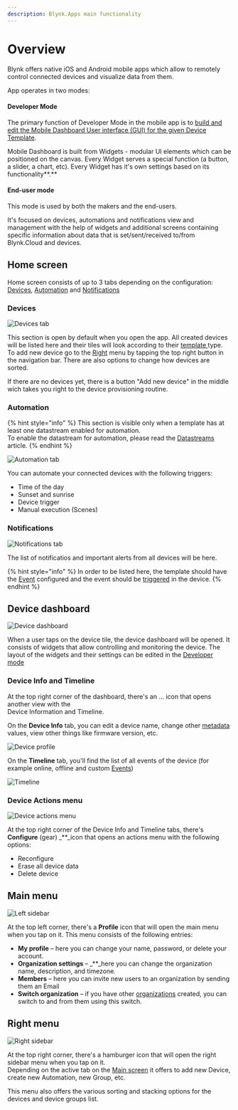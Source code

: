 ```yaml
---
description: Blynk.Apps main functionality
---
```


# Overview

Blynk offers native iOS and Android mobile apps which allow to remotely control connected devices and visualize data from them.

App operates in two modes:

#### **Developer Mode**

The primary function of Developer Mode in the mobile app is to [build and edit the Mobile Dashboard User interface \(GUI\) for the given Device Template](constructor.md).

Mobile Dashboard is built from Widgets - modular UI elements which can be positioned on the canvas. Every Widget serves a special function \(a button, a slider, a chart, etc\). Every Widget has it's own settings based on its functionality**.**

#### **End-user mode**

This mode is used by both the makers and the end-users.

It's focused on devices, automations and notifications view and management with the help of widgets and additional screens containing specific information about data that is set/sent/received to/from Blynk.Cloud and devices.

## Home screen

Home screen consists of up to 3 tabs depending on the configuration: [Devices](overview.md#devices), [Automation](overview.md#automation) and [Notifications](overview.md#notifications)

### **Devices**

![Devices tab](https://user-images.githubusercontent.com/72790181/119994901-b923c300-bfd5-11eb-9475-a0d1826a875b.png)

This section is open by default when you open the app. All created devices will be listed here and their tiles will look according to their [template ](../blynk.console/products/)type. To add new device go to the [Right](overview.md#right-menu) menu by tapping the top right button in the navigation bar. There are also options to change how devices are sorted.

If there are no devices yet, there is a button "Add new device" in the middle wich takes you right to the device provisioning routine.

### **Automation**

{% hint style="info" %}
This section is visible only when a template has at least one datastream enabled for automation.  
To enable the datastream for automation, please read the [Datastreams](../blynk.console/products/datastreams/datastreams-common-settings/) article.
{% endhint %}

![Automation tab](https://user-images.githubusercontent.com/72790181/119659015-711a6a00-be36-11eb-982f-f4d3ab66a0c3.png)

You can automate your connected devices with the following triggers:

* Time of the day
* Sunset and sunrise
* Device trigger
* Manual execution \(Scenes\)

### **Notifications**

![Notifications tab](https://user-images.githubusercontent.com/72790181/119659055-7a0b3b80-be36-11eb-8eeb-8eaf4f27957a.png)

The list of notificatios and important alerts from all devices will be here.

{% hint style="info" %}
In order to be listed here, the template should have the [Event](../blynk.console/products/events/) configured and the event should be [triggered](../blynk.console/products/events/custom-events/events--how-to-log-events.md) in the device.
{% endhint %}

## Device dashboard

![Device dashboard](https://user-images.githubusercontent.com/72790181/119659080-7f688600-be36-11eb-8cb0-63d378339091.png)

When a user taps on the device tile, the device dashboard will be opened. It consists of widgets that allow controlling and monitoring the device. The layout of the widgets and their settings can be edited in the [Developer mode](../getting-started/developer-mode.md)

### **Device Info and Timeline**

At the top right corner of the dashboard, there's an ... icon that opens another view with the  
Device Information and Timeline.

On the **Device Info** tab, you can edit a device name, change other [metadata](../blynk.console/devices/device-profile/metadata.md) values, view other things like firmware version, etc.

![Device profile](https://user-images.githubusercontent.com/72790181/119659123-898a8480-be36-11eb-9088-46e48b4c0015.png)

On the **Timeline** tab, you'll find the list of all events of the device \(for example online, offline and custom [Events](../blynk.console/products/events/)\)

![Timeline](https://user-images.githubusercontent.com/72790181/119659291-b048bb00-be36-11eb-8d83-762314da9862.png)

### **Device Actions menu**

![Device actions menu](https://user-images.githubusercontent.com/72790181/119659307-b50d6f00-be36-11eb-86fb-69df17cef2bc.png)

At the top right corner of the Device Info and Timeline tabs, there's **Configure** \(gear\) \_\*\*\_icon that opens an actions menu with the following options:

* Reconfigure
* Erase all device data
* Delete device

## Main menu

![Left sidebar](https://user-images.githubusercontent.com/72790181/119659337-bc347d00-be36-11eb-82a1-19c3d94d2787.png)

At the top left corner, there's a **Profile** icon that will open the main menu when you tap on it. This menu consists of the following entries:

* **My profile** – here you can change your name, password, or delete your account.
* **Organization settings** – \_\*\*\_here you can change the organization name, description, and timezone.
* **Members** – here you can invite new users to an organization by sending them an Email
* **Switch organization** – if you have other [organizations](../blynk.console/organizations.md) created, you can switch to and from them using this switch.

## **Right menu**

![Right sidebar](https://user-images.githubusercontent.com/72790181/119659382-c5bde500-be36-11eb-89da-c0e8c774600a.png)

At the top right corner, there's a hamburger icon that will open the right sidebar menu when you tap on it.  
Depending on the active tab on the [Main screen](overview.md#main-screen) it offers to add new Device, create new Automation, new Group, etc.

This menu also offers the various sorting and stacking options for the devices and device groups list.

